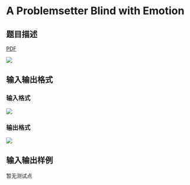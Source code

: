 # A Problemsetter Blind with Emotion

## 题目描述

[problemUrl]: https://uva.onlinejudge.org/index.php?option=com_onlinejudge&Itemid=8&category=226&page=show_problem&problem=2901

[PDF](https://uva.onlinejudge.org/external/118/p11801.pdf)

![](https://cdn.luogu.com.cn/upload/vjudge_pic/UVA11801/19fba2f13d148304ed200e04ff60239db0e08f42.png)

## 输入输出格式

### 输入格式

![](https://cdn.luogu.com.cn/upload/vjudge_pic/UVA11801/d2ebcf865fe1597f566041230045e093c87bfccf.png)

### 输出格式

![](https://cdn.luogu.com.cn/upload/vjudge_pic/UVA11801/7af6c8a598711738089145748f35e46aa9e6cab8.png)

## 输入输出样例

暂无测试点

